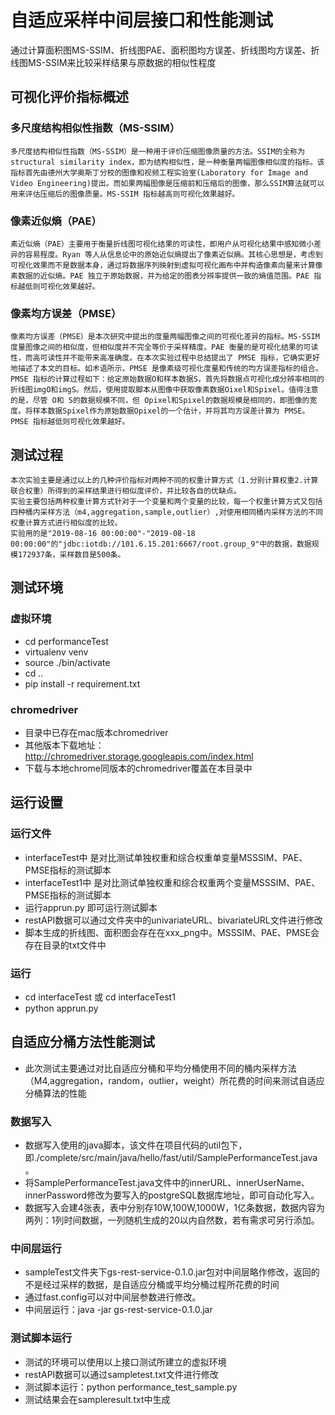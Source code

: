 # 自适应采样中间层接口和性能测试

通过计算面积图MS-SSIM、折线图PAE、面积图均方误差、折线图均方误差、折线图MS-SSIM来比较采样结果与原数据的相似性程度

## 可视化评价指标概述

### 多尺度结构相似性指数（MS-SSIM）

    多尺度结构相似性指数（MS-SSIM）是一种用于评价压缩图像质量的方法。SSIM的全称为structural similarity index，即为结构相似性，是一种衡量两幅图像相似度的指标。该指标首先由德州大学奥斯丁分校的图像和视频工程实验室(Laboratory for Image and Video Engineering)提出。而如果两幅图像是压缩前和压缩后的图像，那么SSIM算法就可以用来评估压缩后的图像质量。MS-SSIM 指标越高则可视化效果越好。

### 像素近似熵（PAE）
    
    素近似熵（PAE）主要用于衡量折线图可视化结果的可读性，即用户从可视化结果中感知微小差异的容易程度。Ryan 等人从信息论中的原始近似熵提出了像素近似熵。其核心思想是，考虑到可视化效果而不是数据本身，通过将数据序列映射到虚拟可视化画布中并构造像素向量来计算像素数据的近似熵。PAE 独立于原始数据，并为给定的图表分辨率提供一致的熵值范围。PAE 指标越低则可视化效果越好。

### 像素均方误差（PMSE）

    像素均方误差（PMSE）是本次研究中提出的度量两幅图像之间的可视化差异的指标。MS-SSIM 度量图像之间的相似度，但相似度并不完全等价于采样精度。PAE 衡量的是可视化结果的可读性，而高可读性并不能带来高准确度。在本次实验过程中总结提出了 PMSE 指标，它确实更好地描述了本文的目标。如术语所示，PMSE 是像素级可视化度量和传统的均方误差指标的组合。PMSE 指标的计算过程如下：给定原始数据O和样本数据S，首先将数据点可视化成分辨率相同的折线图imgO和imgS。然后，使用提取脚本从图像中获取像素数据Oixel和Spixel。值得注意的是，尽管 O和 S的数据规模不同，但 Opixel和Spixel的数据规模是相同的，即图像的宽度。将样本数据Spixel作为原始数据Opixel的一个估计，并将其均方误差计算为 PMSE。PMSE 指标越低则可视化效果越好。

## 测试过程

    本次实验主要是通过以上的几种评价指标对两种不同的权重计算方式（1.分别计算权重2.计算联合权重）所得到的采样结果进行相似度评价，并比较各自的优缺点。
    实验主要包括两种权重计算方式针对于一个变量和两个变量的比较，每一个权重计算方式又包括四种桶内采样方法（m4,aggregation,sample,outlier）,对使用相同桶内采样方法的不同权重计算方式进行相似度的比较。
    实验用的是"2019-08-16 00:00:00"-"2019-08-18 00:00:00"的"jdbc:iotdb://101.6.15.201:6667/root.group_9"中的数据，数据规模172937条，采样数目是500条。

## 测试环境

### 虚拟环境

-   cd performanceTest
-   virtualenv venv
-   source ./bin/activate
-   cd ..
-   pip install -r requirement.txt

### chromedriver

-   目录中已存在mac版本chromedriver
-   其他版本下载地址：http://chromedriver.storage.googleapis.com/index.html
-   下载与本地chrome同版本的chromedriver覆盖在本目录中

## 运行设置

### 运行文件

-   interfaceTest中 是对比测试单独权重和综合权重单变量MSSSIM、PAE、PMSE指标的测试脚本
-   interfaceTest1中 是对比测试单独权重和综合权重两个变量MSSSIM、PAE、PMSE指标的测试脚本
-   运行apprun.py 即可运行测试脚本
-   restAPI数据可以通过文件夹中的univariateURL、bivariateURL文件进行修改
-   脚本生成的折线图、面积图会存在在xxx_png中。MSSSIM、PAE、PMSE会存在目录的txt文件中

### 运行

-   cd interfaceTest 或 cd interfaceTest1
-   python apprun.py 

##  自适应分桶方法性能测试

- 此次测试主要通过对比自适应分桶和平均分桶使用不同的桶内采样方法（M4,aggregation，random，outlier，weight）所花费的时间来测试自适应分桶算法的性能

### 数据写入

- 数据写入使用的java脚本，该文件在项目代码的util包下，即./complete/src/main/java/hello/fast/util/SamplePerformanceTest.java。
- 将SamplePerformanceTest.java文件中的innerURL、innerUserName、innerPassword修改为要写入的postgreSQL数据库地址，即可自动化写入。
- 数据写入会建4张表，表中分别存10W,100W,1000W，1亿条数据，数据内容为两列：1列时间数据，一列随机生成的20以内自然数，若有需求可另行添加。

### 中间层运行

- sampleTest文件夹下gs-rest-service-0.1.0.jar包对中间层略作修改，返回的不是经过采样的数据，是自适应分桶或平均分桶过程所花费的时间
- 通过fast.config可以对中间层参数进行修改。
- 中间层运行：java -jar gs-rest-service-0.1.0.jar

### 测试脚本运行

- 测试的环境可以使用以上接口测试所建立的虚拟环境
- restAPI数据可以通过sampletest.txt文件进行修改
- 测试脚本运行：python performance_test_sample.py
- 测试结果会在sampleresult.txt中生成

